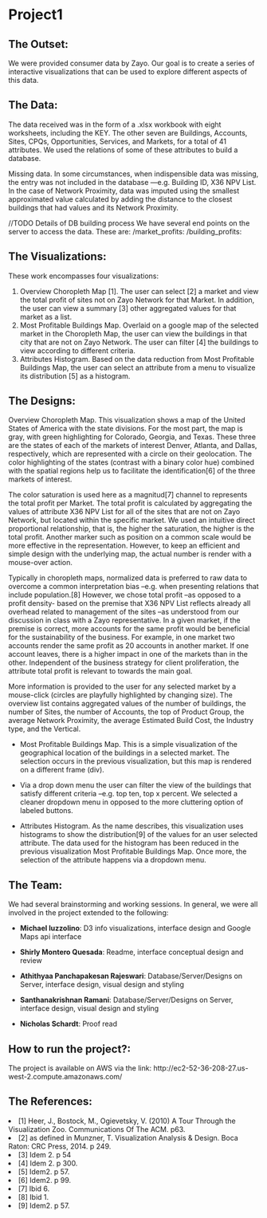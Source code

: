 # Project1

<h2>The Outset:</h2>
We were provided consumer data by Zayo. Our goal is to create a series of interactive visualizations that can be used to explore different aspects of this data.

<h2>The Data: </h2>
The data received was in the form of a .xlsx workbook with eight worksheets, including the KEY. The other seven are Buildings, Accounts, Sites, CPQs, Opportunities, Services, and Markets, for a total of 41 attributes. We used the relations of some of these attributes to build a database. 

Missing data. In some circumstances, when indispensible data was missing, the entry was not included in the database —e.g. Building ID, X36 NPV List. In the case of Network Proximity, data was imputed using the smallest approximated value calculated by adding the distance to the closest buildings that had values and its Network Proximity.

//TODO Details of DB building process
We have several end points on the server to access the data. These are:
/market_profits: 
/building_profits: 

<h2>The Visualizations:</h2> 
These work encompasses four visualizations:

1. Overview Choropleth Map [1]. The user can select [2] a market and view the total profit of sites not on Zayo Network for that Market. In addition, the user can view a summary [3] other aggregated values for that market as a list.
2. Most Profitable Buildings Map. Overlaid on a google map of the selected market in the Choropleth Map, the user can view the buildings in that city that are not on Zayo Network. The user can filter [4] the buildings to view according to different criteria.
3. Attributes Histogram. Based on the data reduction from Most Profitable Buildings Map, the user can select an attribute from a menu to visualize its distribution [5] as a histogram.


<h2>The Designs:</h2> 
Overview Choropleth Map. This visualization shows a map of the United States of America with the state divisions. For the most part, the map is gray, with green highlighting for Colorado, Georgia, and Texas. These three are the states of each of the markets of interest Denver, Atlanta, and Dallas, respectively, which are represented with a circle on their geolocation. The color highlighting of the states (contrast with a binary color hue) combined with the spatial regions help us to facilitate the identification[6] of the three markets of interest. 

The color saturation is used here as a magnitud[7] channel to represents the total profit per Market. The total profit is calculated by aggregating  the values of attribute X36 NPV List for all of the sites that are not on Zayo Network, but located within the specific market. We used an intuitive direct proportional relationship, that is, the higher the saturation, the higher is the total profit. Another marker such as position on a common scale would be more effective in the representation. However, to keep an efficient and simple design with the underlying map, the actual number is render with a mouse-over action.

Typically in choropleth maps, normalized data is preferred to raw data to overcome a common interpretation bias –e.g. when presenting relations that include population.[8] However, we chose total profit –as opposed to a profit density- based on the premise that X36 NPV List reflects already all overhead related to management of the sites –as understood from our discussion in class with a Zayo representative. In a given market, if the premise is correct, more accounts for the same profit would be beneficial for the sustainability of the business. For example, in one market two accounts render the same profit as 20 accounts in another market. If one account leaves, there is a higher impact in one of the markets than in the other. Independent of the business strategy for client proliferation, the attribute total profit is relevant to towards the main goal. 

More information is provided to the user for any selected market by a mouse-click (circles are playfully highlighted by changing size). The overview list contains aggregated values of the number of buildings, the number of Sites, the number of Accounts, the top of Product Group, the average Network Proximity, the average Estimated Build Cost, the Industry type, and the Vertical.

* Most Profitable Buildings Map. This is a simple visualization of the geographical location of the buildings in a selected market. The selection occurs in the previous visualization, but this map is rendered on a different frame (div). 

* Via a drop down menu the user can filter the view of the buildings that satisfy different criteria –e.g. top ten, top x percent. We selected a cleaner dropdown menu in opposed to the more cluttering option of labeled buttons.

* Attributes Histogram. As the name describes, this visualization uses histograms to show the distribution[9] of the values for an user selected attribute. The data used for the histogram has been reduced in the previous visualization Most Profitable Buildings Map. Once more, the selection of the attribute happens via a dropdown menu.

<h2>The Team:</h2> 
We had several brainstorming and working sessions. In general, we were all involved in the project extended to the following:

* **Michael Iuzzolino**: D3 info visualizations, interface design and Google Maps api interface 

* **Shirly Montero Quesada**: Readme, interface conceptual design and review

* **Athithyaa Panchapakesan Rajeswari**: Database/Server/Designs on Server, interface design, visual design and styling

* **Santhanakrishnan Ramani**: Database/Server/Designs on Server, interface design, visual design and styling

* **Nicholas Schardt**: Proof read

<h2>How to run the project?:</h2>
The project is available on AWS via the link:
http://ec2-52-36-208-27.us-west-2.compute.amazonaws.com/

<h2>The References: </h2>

<li>[1] Heer, J., Bostock, M., Ogievetsky, V. (2010) A Tour Through the Visualization Zoo. Communications Of The ACM. p63.</li>
<li>[2] as defined in Munzner, T. Visualization Analysis & Design. Boca Raton: CRC Press, 2014. p 249.</li>
<li>[3] Idem 2. p 54</li>
<li>[4] Idem 2. p 300.</li>
<li>[5] Idem2. p 57.</li>
<li>[6] Idem2. p 99.</li>
<li>[7] Ibid 6.</li>
<li>[8] Ibid 1.</li>
<li>[9] Idem2. p 57.</li>

